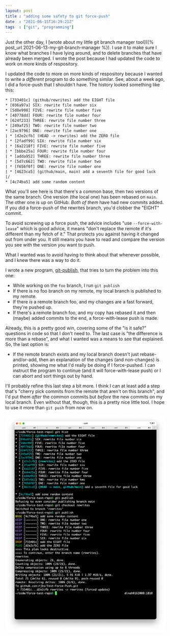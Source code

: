 ```yaml
---
layout: post
title : "adding some safety to git force-push"
date  : "2021-06-15T16:29:21Z"
tags  : ["git", "programming"]
---
```

Just the other day, I [wrote about my little git branch manager
tool]({% post_url 2021-06-13-my-git-branch-manager %}).  I use it to make sure I
know what branches I have lying around, and to delete branches that have
already been merged.  I wrote the post because I had updated the code to work
on more kinds of respository.

I updated the code to more on more kinds of respository because I wanted to
write a *different* program to do something similar.  See, about a week ago, I
did a force-push that I shouldn't have.  The history looked something like
this:

```
* [733401c] (github/rewrites) add the EIGHT file
* [036a97a] SIX: rewrite file number six
* [5d8e998] FIVE: rewrite file number five
* [40778dd] FOUR: rewrite file number four
* [624f233] THREE: rewrite file number three
* [249af25] TWO: rewrite file number two
* [2ac9796] ONE: rewrite file number one
| * [d2e2cfb] (HEAD -> rewrites) add the ZERO file
| * [2fadf99] SIX: rewrite file number six
| * [6a2218f] FIVE: rewrite file number five
| * [bbbe25a] FOUR: rewrite file number four
| * [adda952] THREE: rewrite file number three
| * [5d7c662] TWO: rewrite file number two
| * [f656f0f] ONE: rewrite file number one
| * [4623ca5] (github/main, main) add a seventh file for good luck
|/
* [4c74ba5] add some random content
```

What you'll see here is that there's a common base, then two versions of the
same branch.  One version (the local one) has been rebased on `main`.  The
other one is up on GitHub.  *Both of them* have had new commits added.  If you
did a force-push of the rewrites branch, you'd clobber the "EIGHT" commit.

To avoid screwing up a force push, the advice includes "use
`--force-with-lease`" which is good advice, it means "don't replace the remote
if it's different than my fetch of it."  That protects you against having it
changed out from under you.  It still means you have to read and compare the
version you see with the version you want to push.

What I wanted was to avoid having to think about that whenever possible, and I
knew there was a way to do it.

I wrote a new program,
[git-publish](https://github.com/rjbs/Git-BranchManager/blob/main/bin/git-publish),
that tries to turn the problem into this one:

* While working on the `foo` branch, I run `git publish`
* If there is no foo branch on my remote, my local branch is published to my
  remote.
* If there *is* a remote branch foo, and my changes are a fast forward, they're
  pushed up.
* If there's a remote branch foo, and my copy has rebased it and then (maybe)
  added commits to the end, a force-with-lease push is made.

Already, this is a pretty good win, covering some of the "is it safe?"
questions in code so that I don't need to.  The last case is "the difference is
more than a rebase", and what I wanted was a means to see that explained.  So,
the last option is:

* If the remote branch exists and my local branch doesn't just
  rebase-and/or-add, then an explanation of the changes (and non-changes) is
  printed, showing me what I'd really be doing if I force-pushed.  I can
  instruct the program to continue (and it will force-with-lease push) or I can
  abort and sort things out by hand.

I'll probably refine this last step a bit more.  I think I can at least add a
step that's "cherry pick commits from the remote that aren't on this branch",
and I'd put them *after* the common commits but *before* the new commits on my
local branch.  Even without that, though, this is a pretty nice little tool.  I
hope to use it more than `git push` from now on.

![screenshot of git-publish](/assets/2021/06/git-publish.png)
